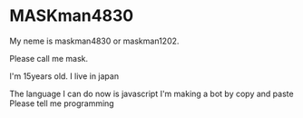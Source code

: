# MASKman4830
My neme is maskman4830 or maskman1202.

Please call me mask.

I'm 15years old.
I live in japan

The language I can do now is javascript
I'm making a bot by copy and paste
Please tell me programming
